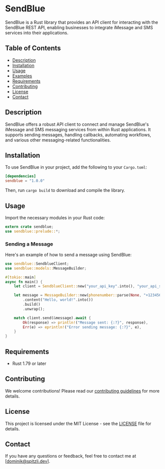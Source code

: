 # SendBlue

SendBlue is a Rust library that provides an API client for interacting with the SendBlue REST API, enabling businesses to integrate iMessage and SMS services into their applications.

## Table of Contents

- [Description](#description)
- [Installation](#installation)
- [Usage](#usage)
- [Examples](#examples)
- [Requirements](#requirements)
- [Contributing](#contributing)
- [License](#license)
- [Contact](#contact)

## Description

SendBlue offers a robust API client to connect and manage SendBlue's iMessage and SMS messaging services from within Rust applications. It supports sending messages, handling callbacks, automating workflows, and various other messaging-related functionalities.

## Installation

To use SendBlue in your project, add the following to your `Cargo.toml`:

```toml
[dependencies]
sendblue = "1.0.0"
```

Then, run `cargo build` to download and compile the library.

## Usage

Import the necessary modules in your Rust code:

```rust
extern crate sendblue;
use sendblue::prelude::*;
```

### Sending a Message

Here's an example of how to send a message using SendBlue:

```rust
use sendblue::SendblueClient;
use sendblue::models::MessageBuilder;

#[tokio::main]
async fn main() {
    let client = SendblueClient::new("your_api_key".into(), "your_api_secret".into());

    let message = MessageBuilder::new(phonenumber::parse(None, "+1234567890").unwrap())
        .content("Hello, world!".into())
        .build()
        .unwrap();

    match client.send(&message).await {
        Ok(response) => println!("Message sent: {:?}", response),
        Err(e) => eprintln!("Error sending message: {:?}", e),
    }
}
```

## Requirements

- Rust 1.79 or later

## Contributing

We welcome contributions! Please read our [contributing guidelines](CONTRIBUTING) for more details.

## License

This project is licensed under the MIT License - see the [LICENSE](LICENSE) file for details.

## Contact

If you have any questions or feedback, feel free to contact me at [dominik@spitzli.dev].
